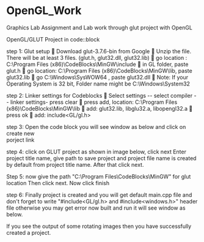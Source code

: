 # OpenGL_Work
 Graphics Lab Assignment and Lab work through glut project with OpenGL

OpenGL/GLUT Project in code::block

step 1: Glut setup
	Download glut-3.7.6-bin from Google 
	Unzip the file. There will be at least 3 files. (glut.h, glut32.dll, glut32.lib)
	go location : C:\Program Files (x86)\CodeBlocks\MinGW\include
	in GL folder, paste glut.h
	go location: C:\Program Files (x86)\CodeBlocks\MinGW\lib, paste glut32.lib
	go C:\Windows\SysWOW64 , paste glut32.dll
	Note: If your Operating System is 32 bit, Folder name might be C:\Windows\System32

step 2:  Linker settings for Codeblocks
	Select settings -- select compiler -- linker settings-  press clear
	press add, location: C:\Program Files (x86)\CodeBlocks\MinGW\lib
	add: glut32.lib, libglu32.a, libopengl32.a
	press ok
	add: include<GL/gl.h>

step 3:
 Open the code block you will see window as below and click on create new  
 porject link

step 4:
click on GLUT project as shown in image below, click next
Enter project title name, give path to save project and project file name is created by default from project title name.
After that click next.

Step 5:
now give the path "C:\Program Files\CodeBlocks\MinGW" for glut location
Then click next.
Now click finish

step 6:
Finally project is created and you will get default main.cpp file and don't forget to write  "#include<GL/gl.h> and #include<windows.h>" header file otherwise you may get error now built and run it will see window as below.

 
If you see the output of some rotating images then you have successfully created a project.
